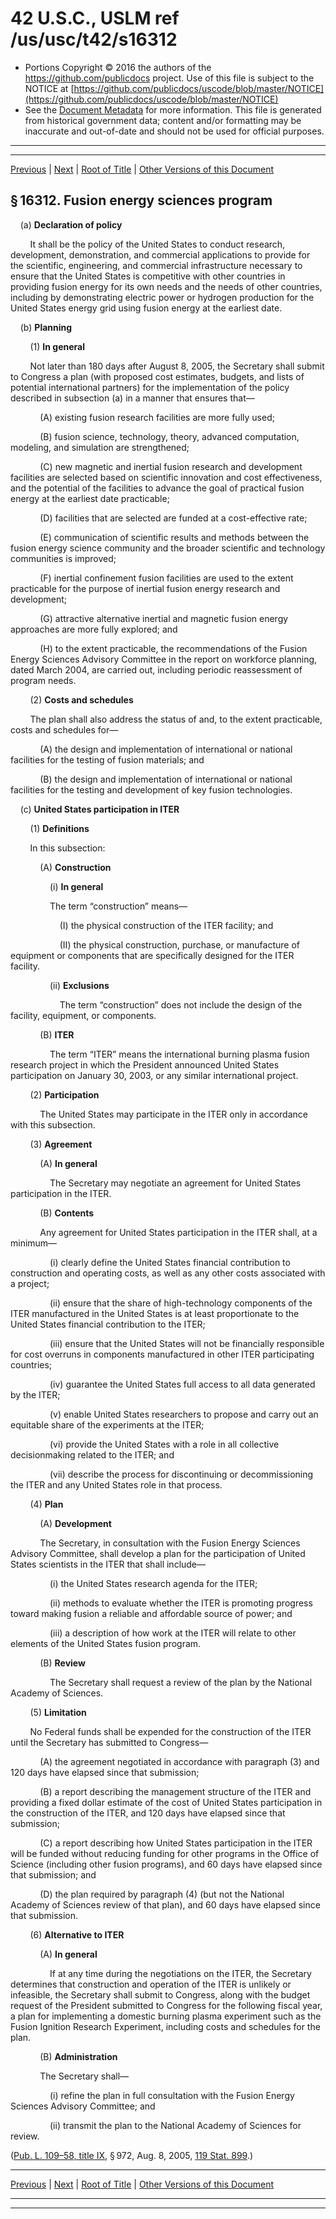 ---
---

# 42 U.S.C., USLM ref /us/usc/t42/s16312

* Portions Copyright © 2016 the authors of the https://github.com/publicdocs project.
  Use of this file is subject to the NOTICE at [https://github.com/publicdocs/uscode/blob/master/NOTICE](https://github.com/publicdocs/uscode/blob/master/NOTICE)
* See the [Document Metadata](././../../../../../..//README.md) for more information.
  This file is generated from historical government data; content and/or formatting may be inaccurate and out-of-date and should not be used for official purposes.

----------
----------

[Previous](./../../../../../..//us/usc/t42/ch149/schIX/ptG/m__us_usc_t42_s16311.md) | [Next](./../../../../../..//us/usc/t42/ch149/schIX/ptG/m__us_usc_t42_s16313.md) | [Root of Title](./../../../../../../) | [Other Versions of this Document](https://publicdocs.github.io/go/links?ns=uslm&ref=%2Fus%2Fusc%2Ft42%2Fs16312)

## § 16312. Fusion energy sciences program

    (a) __Declaration of policy__ 

        It shall be the policy of the United States to conduct research, development, demonstration, and commercial applications to provide for the scientific, engineering, and commercial infrastructure necessary to ensure that the United States is competitive with other countries in providing fusion energy for its own needs and the needs of other countries, including by demonstrating electric power or hydrogen production for the United States energy grid using fusion energy at the earliest date.

    (b) __Planning__ 

        (1) __In general__ 

        Not later than 180 days after August 8, 2005, the Secretary shall submit to Congress a plan (with proposed cost estimates, budgets, and lists of potential international partners) for the implementation of the policy described in subsection (a) in a manner that ensures that—

            (A) existing fusion research facilities are more fully used;

            (B) fusion science, technology, theory, advanced computation, modeling, and simulation are strengthened;

            (C) new magnetic and inertial fusion research and development facilities are selected based on scientific innovation and cost effectiveness, and the potential of the facilities to advance the goal of practical fusion energy at the earliest date practicable;

            (D) facilities that are selected are funded at a cost-effective rate;

            (E) communication of scientific results and methods between the fusion energy science community and the broader scientific and technology communities is improved;

            (F) inertial confinement fusion facilities are used to the extent practicable for the purpose of inertial fusion energy research and development;

            (G) attractive alternative inertial and magnetic fusion energy approaches are more fully explored; and

            (H) to the extent practicable, the recommendations of the Fusion Energy Sciences Advisory Committee in the report on workforce planning, dated March 2004, are carried out, including periodic reassessment of program needs.

        (2) __Costs and schedules__ 

        The plan shall also address the status of and, to the extent practicable, costs and schedules for—

            (A) the design and implementation of international or national facilities for the testing of fusion materials; and

            (B) the design and implementation of international or national facilities for the testing and development of key fusion technologies.

    (c) __United States participation in ITER__ 

        (1) __Definitions__ 

        In this subsection:

            (A) __Construction__ 

                (i) __In general__ 

                The term “construction” means—

                    (I) the physical construction of the ITER facility; and

                    (II) the physical construction, purchase, or manufacture of equipment or components that are specifically designed for the ITER facility.

                (ii) __Exclusions__ 

                    The term “construction” does not include the design of the facility, equipment, or components.

            (B) __ITER__ 

                The term “ITER” means the international burning plasma fusion research project in which the President announced United States participation on January 30, 2003, or any similar international project.

        (2) __Participation__ 

            The United States may participate in the ITER only in accordance with this subsection.

        (3) __Agreement__ 

            (A) __In general__ 

                The Secretary may negotiate an agreement for United States participation in the ITER.

            (B) __Contents__ 

            Any agreement for United States participation in the ITER shall, at a minimum—

                (i) clearly define the United States financial contribution to construction and operating costs, as well as any other costs associated with a project;

                (ii) ensure that the share of high-technology components of the ITER manufactured in the United States is at least proportionate to the United States financial contribution to the ITER;

                (iii) ensure that the United States will not be financially responsible for cost overruns in components manufactured in other ITER participating countries;

                (iv) guarantee the United States full access to all data generated by the ITER;

                (v) enable United States researchers to propose and carry out an equitable share of the experiments at the ITER;

                (vi) provide the United States with a role in all collective decisionmaking related to the ITER; and

                (vii) describe the process for discontinuing or decommissioning the ITER and any United States role in that process.

        (4) __Plan__ 

            (A) __Development__ 

            The Secretary, in consultation with the Fusion Energy Sciences Advisory Committee, shall develop a plan for the participation of United States scientists in the ITER that shall include—

                (i) the United States research agenda for the ITER;

                (ii) methods to evaluate whether the ITER is promoting progress toward making fusion a reliable and affordable source of power; and

                (iii) a description of how work at the ITER will relate to other elements of the United States fusion program.

            (B) __Review__ 

                The Secretary shall request a review of the plan by the National Academy of Sciences.

        (5) __Limitation__ 

        No Federal funds shall be expended for the construction of the ITER until the Secretary has submitted to Congress—

            (A) the agreement negotiated in accordance with paragraph (3) and 120 days have elapsed since that submission;

            (B) a report describing the management structure of the ITER and providing a fixed dollar estimate of the cost of United States participation in the construction of the ITER, and 120 days have elapsed since that submission;

            (C) a report describing how United States participation in the ITER will be funded without reducing funding for other programs in the Office of Science (including other fusion programs), and 60 days have elapsed since that submission; and

            (D) the plan required by paragraph (4) (but not the National Academy of Sciences review of that plan), and 60 days have elapsed since that submission.

        (6) __Alternative to ITER__ 

            (A) __In general__ 

                If at any time during the negotiations on the ITER, the Secretary determines that construction and operation of the ITER is unlikely or infeasible, the Secretary shall submit to Congress, along with the budget request of the President submitted to Congress for the following fiscal year, a plan for implementing a domestic burning plasma experiment such as the Fusion Ignition Research Experiment, including costs and schedules for the plan.

            (B) __Administration__ 

            The Secretary shall—

                (i) refine the plan in full consultation with the Fusion Energy Sciences Advisory Committee; and

                (ii) transmit the plan to the National Academy of Sciences for review.

([Pub. L. 109–58, title IX][/us/pl/109/58/tIX], § 972, Aug. 8, 2005, [119 Stat. 899][/us/stat/119/899].)

----------

[Previous](./../../../../../..//us/usc/t42/ch149/schIX/ptG/m__us_usc_t42_s16311.md) | [Next](./../../../../../..//us/usc/t42/ch149/schIX/ptG/m__us_usc_t42_s16313.md) | [Root of Title](./../../../../../../) | [Other Versions of this Document](https://publicdocs.github.io/go/links?ns=uslm&ref=%2Fus%2Fusc%2Ft42%2Fs16312)

----------
----------

[/us/pl/109/58/tIX]: https://publicdocs.github.io/go/links?ns=uslm&ref=%2Fus%2Fpl%2F109%2F58%2FtIX
[/us/stat/119/899]: https://publicdocs.github.io/go/links?ns=uslm&ref=%2Fus%2Fstat%2F119%2F899


